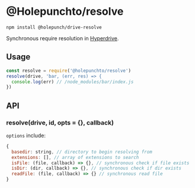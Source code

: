 # @Holepunchto/resolve

``` 
npm install @holepunch/drive-resolve
``` 

Synchronous require resolution in [Hyperdrive](https://github.com/holepunchto/hyperdrive).

## Usage

``` javascript
const resolve = require('@holepunchto/resolve')
resolve(drive, 'bar, (err, res) => {
  console.log(err) // /node_modules/bar/index.js
})

```

## API

### resolve(drive, id, opts = {}, callback)

`options` include:

``` javascript
{
  basedir: string, // directory to begin resolving from
  extensions: [], // array of extensions to search
  isFile: (file, callback) => {}, // synchronous check if file exists
  isDir: (dir, callback) => {}, // synchronous check if dir exists
  readFile: (file, callback) => {} // synchronous read file
}
```

